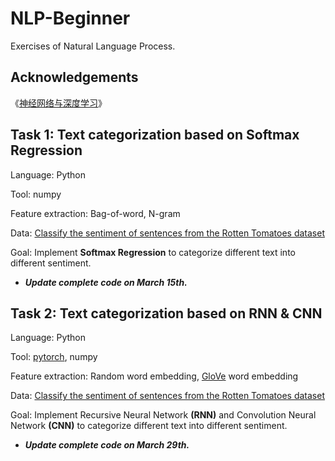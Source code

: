 # NLP-Beginner
Exercises of Natural Language Process.

## Acknowledgements
《[神经网络与深度学习](https://nndl.github.io/)》 

## Task 1: Text categorization based on Softmax Regression
Language: Python

Tool: numpy

Feature extraction: Bag-of-word, N-gram

Data: [Classify the sentiment of sentences from the Rotten Tomatoes dataset](https://www.kaggle.com/c/sentiment-analysis-on-movie-reviews)

Goal: Implement **Softmax Regression** to categorize different text into different sentiment.

+ ***Update complete code on March 15th.***

## Task 2: Text categorization based on RNN & CNN
Language: Python

Tool: [pytorch](https://pytorch.org/get-started/locally/), numpy

Feature extraction: Random word embedding, [GloVe](https://nlp.stanford.edu/projects/glove/) word embedding

Data: [Classify the sentiment of sentences from the Rotten Tomatoes dataset](https://www.kaggle.com/c/sentiment-analysis-on-movie-reviews)

Goal: Implement Recursive Neural Network **(RNN)** and Convolution Neural Network **(CNN)** to categorize different text into different sentiment.

+ ***Update complete code on March 29th.***
